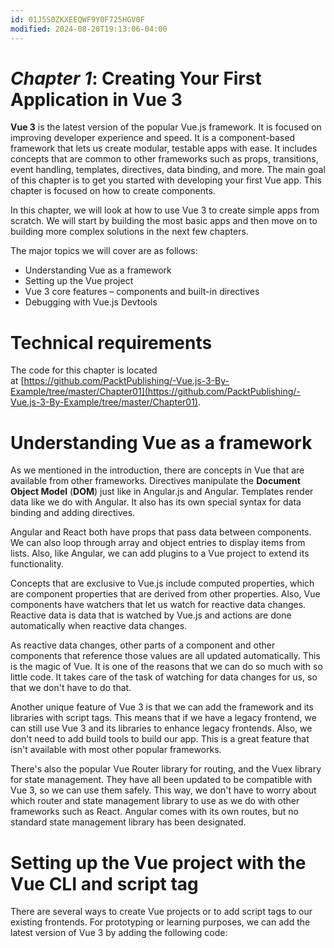 ```yaml
---
id: 01J5S0ZKXEEQWF9Y0F725HGV0F
modified: 2024-08-20T19:13:06-04:00
---
```

# _Chapter 1_: Creating Your First Application in Vue 3

**Vue 3** is the latest version of the popular Vue.js framework. It is focused on improving developer experience and speed. It is a component-based framework that lets us create modular, testable apps with ease. It includes concepts that are common to other frameworks such as props, transitions, event handling, templates, directives, data binding, and more. The main goal of this chapter is to get you started with developing your first Vue app. This chapter is focused on how to create components.

In this chapter, we will look at how to use Vue 3 to create simple apps from scratch. We will start by building the most basic apps and then move on to building more complex solutions in the next few chapters.

The major topics we will cover are as follows:

- Understanding Vue as a framework
- Setting up the Vue project
- Vue 3 core features – components and built-in directives
- Debugging with Vue.js Devtools

# Technical requirements

The code for this chapter is located at [https://github.com/PacktPublishing/-Vue.js-3-By-Example/tree/master/Chapter01](https://github.com/PacktPublishing/-Vue.js-3-By-Example/tree/master/Chapter01).

# Understanding Vue as a framework

As we mentioned in the introduction, there are concepts in Vue that are available from other frameworks. Directives manipulate the **Document Object Model** (**DOM**) just like in Angular.js and Angular. Templates render data like we do with Angular. It also has its own special syntax for data binding and adding directives.

Angular and React both have props that pass data between components. We can also loop through array and object entries to display items from lists. Also, like Angular, we can add plugins to a Vue project to extend its functionality.

Concepts that are exclusive to Vue.js include computed properties, which are component properties that are derived from other properties. Also, Vue components have watchers that let us watch for reactive data changes. Reactive data is data that is watched by Vue.js and actions are done automatically when reactive data changes.

As reactive data changes, other parts of a component and other components that reference those values are all updated automatically. This is the magic of Vue. It is one of the reasons that we can do so much with so little code. It takes care of the task of watching for data changes for us, so that we don't have to do that.

Another unique feature of Vue 3 is that we can add the framework and its libraries with script tags. This means that if we have a legacy frontend, we can still use Vue 3 and its libraries to enhance legacy frontends. Also, we don't need to add build tools to build our app. This is a great feature that isn't available with most other popular frameworks.

There's also the popular Vue Router library for routing, and the Vuex library for state management. They have all been updated to be compatible with Vue 3, so we can use them safely. This way, we don't have to worry about which router and state management library to use as we do with other frameworks such as React. Angular comes with its own routes, but no standard state management library has been designated.

# Setting up the Vue project with the Vue CLI and script tag

There are several ways to create Vue projects or to add script tags to our existing frontends. For prototyping or learning purposes, we can add the latest version of Vue 3 by adding the following code:
